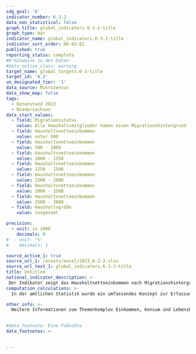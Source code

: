 ```yaml
---
sdg_goal: '6'
indicator_number: 6.3.2
data_non_statistical: false
graph_title: global_indicators.6-3-2-title
graph_type: bar
indicator_name: global_indicators.6-3-2-title
indicator_sort_order: 06-03-02
published: true
reporting_status: complete
##'Hinweise zu den Daten'
#data_notice_class: warning
target_name: global_targets.6-3-title
target_id: '6.3'
un_designated_tier: '1'
data_source: Mikrozensus
data_show_map: false
tags:
  - Datenstand 2023
  - Niedersachsen
data_start_values:
  - field: Migrationsstatus
    value: Alle Haushaltsmitglieder haben einen Migrationshintergrund
  - field: Haushaltsnettoeinkommen
    value: unter 500
  - field: Haushaltsnettoeinkommen
    value: 500 - 1000
  - field: Haushaltsnettoeinkommen
    value: 1000 - 1250
  - field: Haushaltsnettoeinkommen
    value: 1250 - 1500
  - field: Haushaltsnettoeinkommen
    value: 1500 - 2000
  - field: Haushaltsnettoeinkommen
    value: 2000 - 2500
  - field: Haushaltsnettoeinkommen
    value: 2500 - 3000
  - field: Haushaltsgröße
    value: insgesamt

precision:
  - unit: in 1000
    decimals: 0
#  - unit: "%"
#    decimals: 1

source_active_1: true
source_url_1: /assets/excel/2023_6-3-2.xlsx
source_url_text_1: global_indicators.6-3-2-title
title: Untitled
national_indicator_description: >-
 Der Indikator zeigt das Haushaltnettoeinkommen nach Migrationshintergrund und Haushaltsgröße. Das Haushalts­netto­einkommen ergibt sich rechnerisch, indem vom Haushalts­brutto­einkommen (alle Einnahmen des Haushalts aus Erwerbs­tätigkeit, aus Vermögen, aus öffentlichen und nicht öffentlichen Transfer­zahlungen sowie aus Unter­vermietung) Ein­kommen-/Lohn­steuer, Kirchen­steuer und Soli­daritäts­zuschlag sowie die Pflicht­beiträge zur Sozial­versicherung abge­zogen werden. Zu den Pflichtbeiträgen zur Sozial­versicherung zählen die Beiträge zur Arbeits­losen­versicherung, zur gesetzlichen Renten­versicherung, zur gesetz­lichen und die Beiträge zur frei­willigen und privaten Kranken­versicherung sowie zur sozialen und privaten Pflege­versicherung.   
computation_calculations: >-
  In der amtlichen Statistik wurde ein umfassendes Konzept zur Erfassung des Migrationshintergrundes erstmals mit dem Mikrozensus 2005 eingeführt. Dazu wurde zusätzlich eine Reihe von Fragen zur Migration aufgenommen, aus denen der Migrationshintergrund abgeleitet wird. Eine vollständige Übertragung auf andere Statistiken außerhalb des Mikrozensus ist aufgrund der Komplexität der Definition nicht möglich. Zur Bestimmung des Migrationshintergrundes wird (1.) nur die Zuwanderung auf das Gebiet der heutigen Bundesrepublik ab 1950 berücksichtigt, um den Großteil der Zuwanderung durch kriegsbedingte Vertreibung nicht einzubeziehen. Zudem werden (2.) auch die Nachkommen der Zugewanderten berücksichtigt, die bereits in der Bundesrepublik geboren wurden und (3.) wird für alle Ausländerinnen und Ausländer sowie für alle Eingebürgerten ein Migrationshintergrund unterstellt. In diesem Bericht wird für die dargestellten Jahre vor 2017 der Migrationshintergrund im engeren Sinne verwendet:Von den Deutschen mit Migrationshintergrund, die seit Geburt Deutsche sind, werden nur jene hinzugezählt, die mit ihren Eltern oder einem Elternteil im selben Haushalt leben. Nur dann liegt die für die Zuordnung entscheidende Elterninformation vor. Für alle Jahre nach 2016 wird der Migrationshintergrund im weiteren Sinne dargestellt:Der Migrationshintergrund im weiteren Sinne kann anhand der Zusatzfragen zum Migrationsstatus der nicht im Haushalt lebenden Eltern ab 2005 in vierjährigem Rhythmus und ab dem Jahr 2017 jährlich dargestellt werden. <br>Ab Veröffentlichungsjahr 2021 wird zwischen Erst- und Endveröffentlichungen von Mikrozensusergebnissen unterschieden. Bei Erst- und Endergebnissen handelt es sich um zwei Ergebnisarten, die beide auf vollständig aufbereiteten und validierten Daten beruhen. Die Endergebnisse basieren im Gegensatz zu den Erstergebnissen auf einer höheren Anzahl befragter Haushalte. Dies ist dadurch bedingt, dass auch nach Ende eines Erhebungsjahres fehlende Haushalte nach Erinnerungen und/oder Mahnungen noch Auskunft geben. Dieses Datenmaterial wird zudem an einem aktualisierten Bevölkerungseckwert hochgerechnet. Durch den größeren Stichprobenumfang und die aktualisierte Hochrechnung können ggf. Abweichungen gegenüber den Erstergebnissen entstehen. Bei den hier für das Jahr 2022 veröffentlichten Daten handelt es sich um die Erstergebnisse.  

other_info: >- 
  Weitere Informationen zum Themenkomplex Einkommen, Konsum und Lebensbedingungen finden Sie auf den Seiten des <a href="https://www.destatis.de/DE/Themen/Gesellschaft-Umwelt/Einkommen-Konsum-Lebensbedingungen/_inhalt.html" target="_blank">Statistischen Bundesamtes</a>

 
#data_footnote: Eine Fußnoßte
data_footnotes: >-
  

---
```

